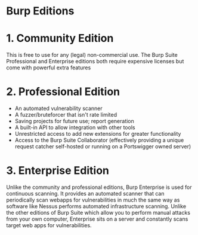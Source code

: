 # Burp Editions

# 1. Community Edition

 This is free to use for any (legal) non-commercial use. The Burp Suite Professional and Enterprise editions both require expensive licenses but come with powerful extra features
 
 # 2. Professional Edition
 
   - An automated vulnerability scanner
   - A fuzzer/bruteforcer that isn't rate limited
   - Saving projects for future use; report generation
   - A built-in API to allow integration with other tools
   - Unrestricted access to add new extensions for greater functionality
   - Access to the Burp Suite Collaborator (effectively providing a unique request catcher self-hosted or running on a Portswigger owned server)

# 3. Enterprise Edition

Unlike the community and professional editions, Burp Enterprise is used for continuous scanning. It provides an automated scanner that can periodically scan webapps for vulnerabilities in much the same way as software like Nessus performs  automated infrastructure scanning. Unlike the other editions of Burp Suite which allow you to perform manual attacks from your own computer, Enterprise sits on a server and constantly scans target web apps for vulnerabilities.
